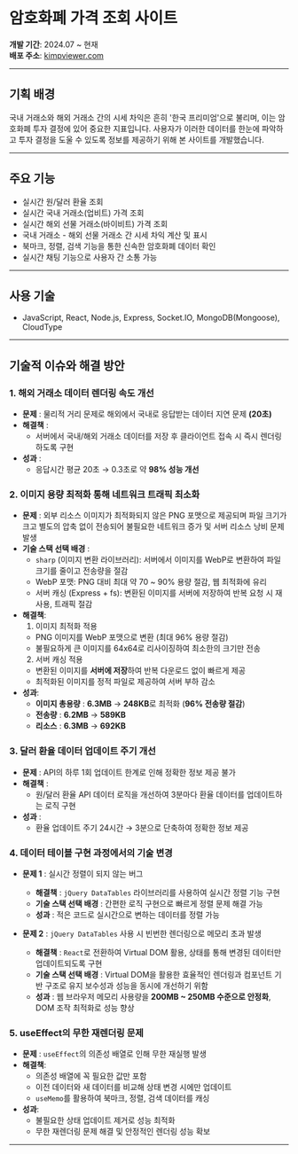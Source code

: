 # 암호화폐 가격 조회 사이트  

**개발 기간**: 2024.07 ~ 현재  
**배포 주소**: [kimpviewer.com](http://kimpviewer.com)  

---

## 기획 배경  
국내 거래소와 해외 거래소 간의 시세 차익은 흔히 '한국 프리미엄'으로 불리며, 이는 암호화폐 투자 결정에 있어 중요한 지표입니다. 사용자가 이러한 데이터를 한눈에 파악하고 투자 결정을 도울 수 있도록 정보를 제공하기 위해 본 사이트를 개발했습니다.  

---

## 주요 기능  
- 실시간 원/달러 환율 조회
- 실시간 국내 거래소(업비트) 가격 조회
- 실시간 해외 선물 거래소(바이비트) 가격 조회
- 국내 거래소 - 해외 선물 거래소 간 시세 차익 계산 및 표시  
- 북마크, 정렬, 검색 기능을 통한 신속한 암호화폐 데이터 확인
- 실시간 채팅 기능으로 사용자 간 소통 가능

---

## 사용 기술  
-  JavaScript, React, Node.js, Express, Socket.IO, MongoDB(Mongoose), CloudType

---

## 기술적 이슈와 해결 방안  

### 1. 해외 거래소 데이터 렌더링 속도 개선  

- **문제** : 물리적 거리 문제로 해외에서 국내로 응답받는 데이터 지연 문제 **(20초)**
- **해결책** :  
    - 서버에서 국내/해외 거래소 데이터를 저장 후 클라이언트 접속 시 즉시 렌더링하도록 구현  
- **성과** :  
    - 응답시간 평균 20초 → 0.3초로 약 **98% 성능 개선**  


### 2. 이미지 용량 최적화 통해 네트워크 트래픽 최소화

- **문제** : 외부 리소스 이미지가 최적화되지 않은 PNG 포맷으로 제공되며 파일 크기가 크고 별도의 압축 없이
             전송되어 불필요한 네트워크 증가 및 서버 리소스 낭비 문제 발생
- **기술 스택 선택 배경** :
  - `sharp` (이미지 변환 라이브러리): 서버에서 이미지를 WebP로 변환하여 파일 크기를 줄이고 전송량을 절감
  - WebP 포맷: PNG 대비 최대 약 70 ~ 90% 용량 절감, 웹 최적화에 유리
  - 서버 캐싱 (Express + fs): 변환된 이미지를 서버에 저장하여 반복 요청 시 재사용, 트래픽 절감
- **해결책**:  
  1) 이미지 최적화 적용
    - PNG 이미지를 WebP 포맷으로 변환 (최대 96% 용량 절감)
    - 불필요하게 큰 이미지를 64x64로 리사이징하여 최소한의 크기만 전송
  2) 서버 캐싱 적용
    - 변환된 이미지를 **서버에 저장**하여 반복 다운로드 없이 빠르게 제공
    - 최적화된 이미지를 정적 파일로 제공하여 서버 부하 감소
- **성과**: 
  - **이미지 총용량** : **6.3MB** → **248KB**로 최적화 (**96% 전송량 절감**)
  - **전송량** : **6.2MB** -> **589KB**
  - **리소스** : **6.3MB** -> **692KB**

### 3. 달러 환율 데이터 업데이트 주기 개선  

- **문제** : API의 하루 1회 업데이트 한계로 인해 정확한 정보 제공 불가  
- **해결책** :  
  - 원/달러 환율 API 데이터 로직을 개선하여 3분마다 환율 데이터를 업데이트하는 로직 구현  
- **성과** :  
  - 환율 업데이트 주기 24시간 → 3분으로 단축하여 정확한 정보 제공  

### 4. 데이터 테이블 구현 과정에서의 기술 변경  

- **문제 1** : 실시간 정렬이 되지 않는 버그
    - **해결책** :  `jQuery DataTables` 라이브러리를 사용하여 실시간 정렬 기능 구현  
    - **기술 스택 선택 배경** :  간편한 로직 구현으로 빠르게 정렬 문제 해결 가능  
    - **성과** : 적은 코드로 실시간으로 변하는 데이터를 정렬 가능  

- **문제 2** : `jQuery DataTables` 사용 시 빈번한 렌더링으로 메모리 초과 발생
    - **해결책** : `React`로 전환하여 Virtual DOM 활용, 상태를 통해 변경된 데이터만 업데이트되도록 구현  
    - **기술 스택 선택 배경** : Virtual DOM을 활용한 효율적인 렌더링과 컴포넌트 기반 구조로 유지 보수성과 성능을 동시에 개선하기 위함  
    - **성과** : 웹 브라우저 메모리 사용량을 **200MB ~ 250MB 수준으로 안정화**, DOM 조작 최적화로 성능 향상  

### 5. useEffect의 무한 재렌더링 문제  

- **문제** : `useEffect`의 의존성 배열로 인해 무한 재실행 발생  
- **해결책**:  
  - 의존성 배열에 꼭 필요한 값만 포함  
  - 이전 데이터와 새 데이터를 비교해 상태 변경 시에만 업데이트  
  - `useMemo`를 활용하여 북마크, 정렬, 검색 데이터를 캐싱  
- **성과**:  
  - 불필요한 상태 업데이트 제거로 성능 최적화  
  - 무한 재렌더링 문제 해결 및 안정적인 렌더링 성능 확보  
---

